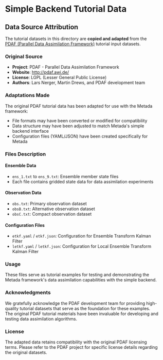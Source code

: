 # Simple Backend Tutorial Data

## Data Source Attribution

The tutorial datasets in this directory are **copied and adapted** from the [PDAF (Parallel Data Assimilation Framework)](http://pdaf.awi.de/) tutorial input datasets.

### Original Source
- **Project**: PDAF - Parallel Data Assimilation Framework
- **Website**: http://pdaf.awi.de/
- **License**: LGPL (Lesser General Public License)
- **Authors**: Lars Nerger, Martin Drews, and PDAF development team

### Adaptations Made
The original PDAF tutorial data has been adapted for use with the Metada framework:
- File formats may have been converted or modified for compatibility
- Data structure may have been adjusted to match Metada's simple backend interface
- Configuration files (YAML/JSON) have been created specifically for Metada

### Files Description

#### Ensemble Data
- `ens_1.txt` to `ens_9.txt`: Ensemble member state files
- Each file contains gridded state data for data assimilation experiments

#### Observation Data
- `obs.txt`: Primary observation dataset
- `obsB.txt`: Alternative observation dataset  
- `obsC.txt`: Compact observation dataset

#### Configuration Files
- `etkf.yaml` / `etkf.json`: Configuration for Ensemble Transform Kalman Filter
- `letkf.yaml` / `letkf.json`: Configuration for Local Ensemble Transform Kalman Filter

### Usage
These files serve as tutorial examples for testing and demonstrating the Metada framework's data assimilation capabilities with the simple backend.

### Acknowledgments
We gratefully acknowledge the PDAF development team for providing high-quality tutorial datasets that serve as the foundation for these examples. The original PDAF tutorial materials have been invaluable for developing and testing data assimilation algorithms.

### License
The adapted data retains compatibility with the original PDAF licensing terms. Please refer to the PDAF project for specific license details regarding the original datasets. 